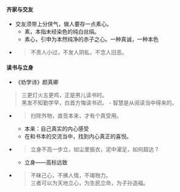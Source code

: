 #### 齐家与交友
- 交友须带上分侠气，做人要存一点素心。
    - 素，本指未经染色的纯白丝绢。
    - 素心，引申为本然纯净的赤子之心。一种真诚，一种本色
- > 不责人小过，不发人阴私，不念人旧恶。

#### 读书与立身
- 《劝学诗》颜真卿
> 三更灯火五更鸡，正是男儿读书时。<br>
黑发不知勤学早，白首方悔读书迟。
    - 智慧是从阅读当中得来的。

- > 扫除外物，直觅本来，才有个真受用。
    - 本来：自己真实的内心感受
    - 在和书本的交流当中，找到内心真正的喜悦。

- > 立身不高一步立，如尘里振衣，泥中濯足，如何超达？
    - 立身——高标远致

- > 不昧己心，不拂人情，不竭物力。<br>
三者可以为天地立心，为生民立命，为子孙造福。
